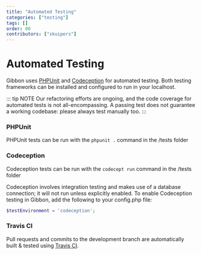 ```yaml
---
title: "Automated Testing"
categories: ["testing"]
tags: []
order: 80
contributors: ["skuipers"]
---
```

# Automated Testing

Gibbon uses [PHPUnit](https://phpunit.de/) and [Codeception](https://codeception.com/) for automated testing. Both testing frameworks can be installed and configured to run in your localhost.

::: tip NOTE
Our refactoring efforts are ongoing, and the code coverage for automated tests is not all-encompassing. A passing test does not guarantee a working codebase: please always test manually too.
:::
### PHPUnit ###
PHPUnit tests can be run with the `phpunit .` command in the /tests folder

### Codeception ###
Codeception tests can be run with the `codecept run` command in the /tests folder

Codeception involves integration testing and makes use of a database connection; it will not run unless explicitly enabled. To enable Codeception testing in Gibbon, add the following to your config.php file:

```php
$testEnvironment = 'codeception';
```

### Travis CI ###

Pull requests and commits to the development branch are automatically built & tested using [Travis CI](https://travis-ci.org/GibbonEdu/core).
